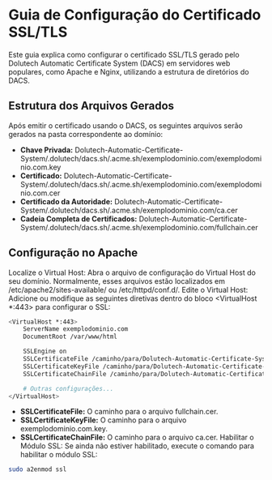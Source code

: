 # Guia de Configuração do Certificado SSL/TLS
Este guia explica como configurar o certificado SSL/TLS gerado pelo Dolutech Automatic Certificate System (DACS) em servidores web populares, como Apache e Nginx, utilizando a estrutura de diretórios do DACS.

## Estrutura dos Arquivos Gerados
Após emitir o certificado usando o DACS, os seguintes arquivos serão gerados na pasta correspondente ao domínio:

- **Chave Privada:** Dolutech-Automatic-Certificate-System/.dolutech/dacs.sh/.acme.sh/exemplodominio.com/exemplodominio.com.key
- **Certificado:** Dolutech-Automatic-Certificate-System/.dolutech/dacs.sh/.acme.sh/exemplodominio.com/exemplodominio.com.cer
- **Certificado da Autoridade:** Dolutech-Automatic-Certificate-System/.dolutech/dacs.sh/.acme.sh/exemplodominio.com/ca.cer
- **Cadeia Completa de Certificados:** Dolutech-Automatic-Certificate-System/.dolutech/dacs.sh/.acme.sh/exemplodominio.com/fullchain.cer

## Configuração no Apache

Localize o Virtual Host: Abra o arquivo de configuração do Virtual Host do seu domínio. Normalmente, esses arquivos estão localizados em /etc/apache2/sites-available/ ou /etc/httpd/conf.d/.
Edite o Virtual Host: Adicione ou modifique as seguintes diretivas dentro do bloco <VirtualHost *:443> para configurar o SSL:

```bash
<VirtualHost *:443>
    ServerName exemplodominio.com
    DocumentRoot /var/www/html

    SSLEngine on
    SSLCertificateFile /caminho/para/Dolutech-Automatic-Certificate-System/.dolutech/dacs.sh/.acme.sh/exemplodominio.com/fullchain.cer
    SSLCertificateKeyFile /caminho/para/Dolutech-Automatic-Certificate-System/.dolutech/dacs.sh/.acme.sh/exemplodominio.com/exemplodominio.com.key
    SSLCertificateChainFile /caminho/para/Dolutech-Automatic-Certificate-System/.dolutech/dacs.sh/.acme.sh/exemplodominio.com/ca.cer

    # Outras configurações...
</VirtualHost>
```
- **SSLCertificateFile:** O caminho para o arquivo fullchain.cer.
- **SSLCertificateKeyFile:** O caminho para o arquivo exemplodominio.com.key.
- **SSLCertificateChainFile:** O caminho para o arquivo ca.cer.
Habilitar o Módulo SSL: Se ainda não estiver habilitado, execute o comando para habilitar o módulo SSL:
```bash
sudo a2enmod ssl
```
